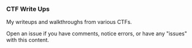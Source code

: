 ### CTF Write Ups

My writeups and walkthroughs from various CTFs.

Open an issue if you have comments, notice errors, or have any "issues" with this content.

